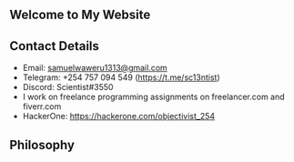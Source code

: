 ## Welcome to My Website
## Contact Details
- Email: samuelwaweru1313@gmail.com
- Telegram: +254 757 094 549 (https://t.me/sc13ntist)
- Discord: Scientist#3550
- I work on freelance programming assignments on freelancer.com and fiverr.com 
- HackerOne: https://hackerone.com/objectivist_254

## Philosophy
